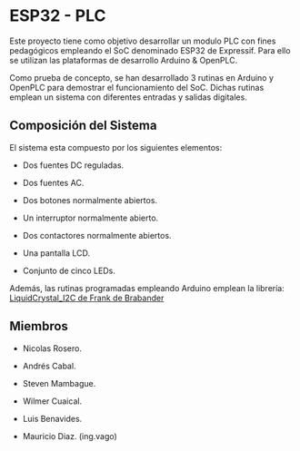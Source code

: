 # ESP32 - PLC

Este proyecto tiene como objetivo desarrollar un modulo PLC con fines pedagógicos empleando 
el SoC denominado ESP32 de Expressif. Para ello se utilizan las plataformas de desarrollo 
Arduino & OpenPLC.

Como prueba de concepto, se han desarrollado 3 rutinas en Arduino y OpenPLC para demostrar 
el funcionamiento del SoC. Dichas rutinas emplean un sistema con diferentes entradas 
y salidas digitales.

## Composición del Sistema

El sistema esta compuesto por los siguientes elementos:

+ Dos fuentes DC reguladas.

+ Dos fuentes AC.

+ Dos botones normalmente abiertos.

+ Un interruptor normalmente abierto.

+ Dos contactores normalmente abiertos.

+ Una pantalla LCD.

+ Conjunto de cinco LEDs.

Además, las rutinas programadas empleando Arduino emplean la librería: [LiquidCrystal_I2C de Frank de 
Brabander](https://docs.arduino.cc/libraries/liquidcrystal-i2c/)

## Miembros

+ Nicolas Rosero.

+ Andrés Cabal.

+ Steven Mambague.

+ Wilmer Cuaical.

+ Luis Benavides.

+ Mauricio Diaz. (ing.vago)
